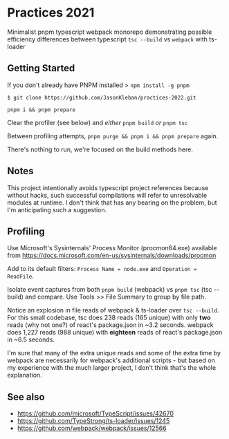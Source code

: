 
# Practices 2021

Minimalist pnpm typescript webpack monorepo demonstrating possible efficiency differences between typescript `tsc --build` vs `webpack` with ts-loader

## Getting Started

If you don't already have PNPM installed > `npm install -g pnpm`

```
$ git clone https://github.com/JasonKleban/practices-2022.git
```

`pnpm i && pnpm prepare`

Clear the profiler (see below) and _either_ `pnpm build` _or_ `pnpm tsc`

Between profiling attempts, `pnpm purge && pnpm i && pnpm prepare` again.

There's nothing to run, we're focused on the build methods here.

## Notes

This project intentionally avoids typescript project references because without hacks, such successful compilations will refer to unresolvable modules at runtime. I don't think that has any bearing on the problem, but I'm anticipating such a suggestion.

## Profiling

Use Microsoft's Sysinternals' Process Monitor (procmon64.exe) available from https://docs.microsoft.com/en-us/sysinternals/downloads/procmon

Add to its default filters: `Process Name = node.exe` and `Operation = ReadFile`.

Isolate event captures from both `pnpm build` (webpack) vs `pnpm tsc` (tsc --build) and compare.  Use Tools >> File Summary to group by file path.

Notice an explosion in file reads of webpack & ts-loader over `tsc --build`. For this small codebase, tsc does 238 reads (165 unique) with only **two** reads (why not one?) of react's package.json in ~3.2 seconds. webpack does 1,227 reads (988 unique) with **eighteen** reads of react's package.json in ~6.5 seconds.

I'm sure that many of the extra unique reads and some of the extra time by webpack are necessarily for webpack's additional scripts - but based on my experience with the much larger project, I don't think that's the whole explanation.

## See also

* https://github.com/microsoft/TypeScript/issues/42670
* https://github.com/TypeStrong/ts-loader/issues/1245
* https://github.com/webpack/webpack/issues/12566
